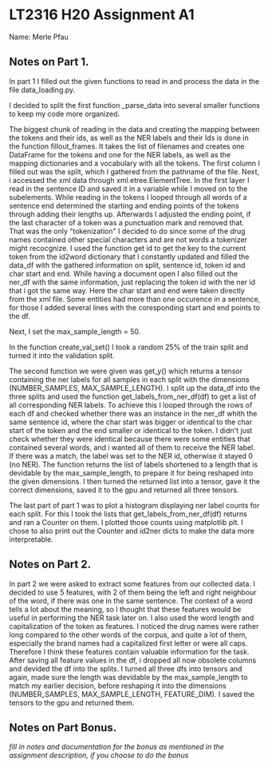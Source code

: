 # LT2316 H20 Assignment A1

Name: Merle Pfau

## Notes on Part 1.

In part 1 I filled out the given functions to read  in and process the data in the file data_loading.py.

I decided to split the first function _parse_data into several smaller functions to keep my code more organized. 

The biggest chunk of reading in the data and creating the mapping between the tokens and their ids, as well as the NER labels and their Ids is done in the function fillout_frames. It takes the list of filenames and creates one DataFrame for the tokens and one for the NER labels, as well as the mapping dictionaries and a vocabulary with all the tokens. 
The first column I filled out was the split, which I gathered from the pathname of the file. 
Next, i accessed the xml data through xml.etree.ElementTree. In the first layer I read in the sentence ID and saved it in a variable while I moved on to the subelements. While reading in the tokens I looped through all words of a sentence end determined the starting and ending points of the tokens through adding their lengths up. Afterwards I adjusted the ending point, if the last character of a token was a punctuation mark and removed that. That was the only "tokenization" I decided to do since some of the drug names contained other special characters and are not words a tokenizer might recocgnize. I used the function get id to get the key to the current token from the id2word dictionary that I constantly updated and filled the data_df with the gathered information on split, sentence id, token id and char start and end.
While having a document open I also filled out the ner_df with the same information, just replacing the token id with the ner id that i got the same way. Here the char start and end were taken directly from the xml file. Some entities had more than one occurence in a sentence, for those I added several lines with the coresponding start and end points to the df.

Next, I set the max_sample_length = 50.

In the function create_val_set() I took a random 25% of the train split and turned it into the validation split.

The second function we were given was get_y() which returns a tensor containing the ner labels for all samples in each split with the dimensions (NUMBER_SAMPLES, MAX_SAMPLE_LENGTH). I split up the data_df into the three splits and used the function get_labels_from_ner_df(df) to get a list of all corresponding NER labels. To achieve this I looped through the rows of each df and checked whether there was an instance in the ner_df whith the same sentence id, where the char start was bigger or identical to the char start of the token and the end smaller or identical to the token. I didn't just check whether they were identical because there were some entities that contained several words, and i wanted all of them to receive the NER label. If there was a match, the label was set to the NER id, otherwise it stayed 0 (no NER). The function returns the list of labels shortened to a length that is devidable by the max_sample_length, to prepare it for being reshaped into the given dimensions. I then turned the returned list into a tensor, gave it the correct dimensions, saved it to the gpu and returned all three tensors.

The last part of part 1 was to plot a histogram displaying ner label counts for each split. For this I took the lists that get_labels_from_ner_df(df) returns and ran a Counter on them. I plotted those counts using matplotlib plt. I chose to also print out the Counter and id2ner dicts to make the data more interpretable.


## Notes on Part 2.

In part 2 we were asked to extract some features from our collected data. 
I decided to use 5 features, with 2 of them being the left and right neighbour of the word, if there was one in the same sentence. The context of a word tells a lot about the meaning, so I thought that these features would be useful in performing the NER task later on.
I also used the word length and capitalization of the token as features. I noticed the drug names were rather long compared to the other words of the corpus, and quite a lot of them, especially the brand names had a capitalized first letter or were all caps. Therefore I think these features contain valuable information for the task.
After saving all feature values in the df, i dropped all now obsolete columns and devided the df into the splits.
I turned all three dfs into tensors and again, made sure the length was devidable by the max_sample_length to match my earlier decision, before reshaping it into the dimensions (NUMBER_SAMPLES, MAX_SAMPLE_LENGTH, FEATURE_DIM).
I saved the tensors to the gpu and returned them. 


## Notes on Part Bonus.

*fill in notes and documentation for the bonus as mentioned in the assignment description, if you choose to do the bonus*
